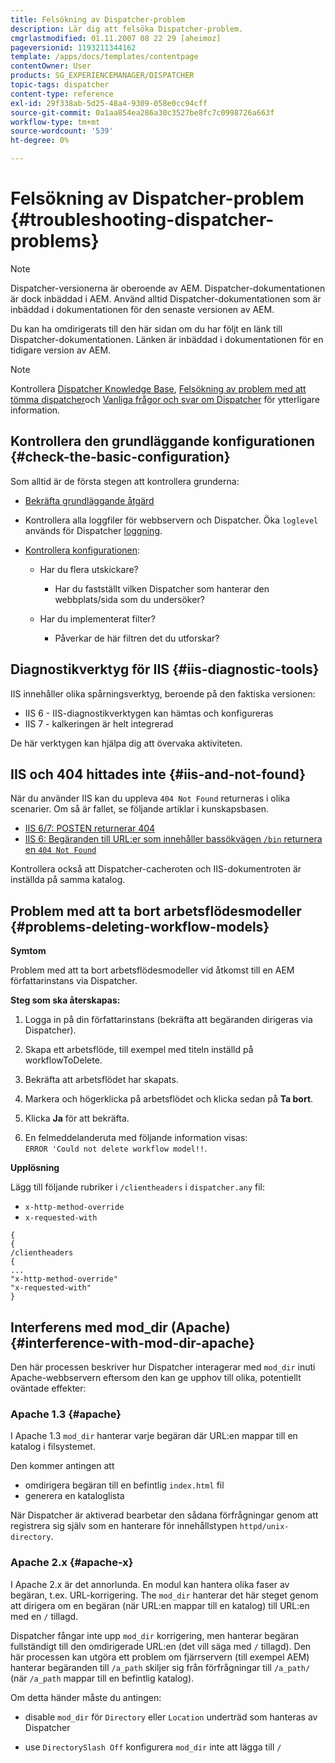 ```yaml
---
title: Felsökning av Dispatcher-problem
description: Lär dig att felsöka Dispatcher-problem.
cmgrlastmodified: 01.11.2007 08 22 29 [aheimoz]
pageversionid: 1193211344162
template: /apps/docs/templates/contentpage
contentOwner: User
products: SG_EXPERIENCEMANAGER/DISPATCHER
topic-tags: dispatcher
content-type: reference
exl-id: 29f338ab-5d25-48a4-9309-058e0cc94cff
source-git-commit: 0a1aa854ea286a30c3527be8fc7c0998726a663f
workflow-type: tm+mt
source-wordcount: '539'
ht-degree: 0%

---
```


# Felsökning av Dispatcher-problem {#troubleshooting-dispatcher-problems}

>[!NOTE]
>
>Dispatcher-versionerna är oberoende av AEM. Dispatcher-dokumentationen är dock inbäddad i AEM. Använd alltid Dispatcher-dokumentationen som är inbäddad i dokumentationen för den senaste versionen av AEM.
>
>Du kan ha omdirigerats till den här sidan om du har följt en länk till Dispatcher-dokumentationen. Länken är inbäddad i dokumentationen för en tidigare version av AEM.

>[!NOTE]
>
>Kontrollera [Dispatcher Knowledge Base](https://helpx.adobe.com/experience-manager/kb/index/dispatcher.html), [Felsökning av problem med att tömma dispatcher](https://experienceleague.adobe.com/search.html?lang=en#q=troubleshooting%20dispatcher%20flushing%20issues&amp;sort=relevancy&amp;f:el_product=[Experience%20Manager])och [Vanliga frågor och svar om Dispatcher](dispatcher-faq.md) för ytterligare information.

## Kontrollera den grundläggande konfigurationen {#check-the-basic-configuration}

Som alltid är de första stegen att kontrollera grunderna:

* [Bekräfta grundläggande åtgärd](/help/using/dispatcher-configuration.md#confirming-basic-operation)
* Kontrollera alla loggfiler för webbservern och Dispatcher. Öka `loglevel` används för Dispatcher [loggning](/help/using/dispatcher-configuration.md#logging).

* [Kontrollera konfigurationen](/help/using/dispatcher-configuration.md):

   * Har du flera utskickare?

      * Har du fastställt vilken Dispatcher som hanterar den webbplats/sida som du undersöker?

   * Har du implementerat filter?

      * Påverkar de här filtren det du utforskar?

## Diagnostikverktyg för IIS {#iis-diagnostic-tools}

IIS innehåller olika spårningsverktyg, beroende på den faktiska versionen:

* IIS 6 - IIS-diagnostikverktygen kan hämtas och konfigureras
* IIS 7 - kalkeringen är helt integrerad

De här verktygen kan hjälpa dig att övervaka aktiviteten.

## IIS och 404 hittades inte {#iis-and-not-found}

När du använder IIS kan du uppleva `404 Not Found` returneras i olika scenarier. Om så är fallet, se följande artiklar i kunskapsbasen.

* [IIS 6/7: POSTEN returnerar 404](https://helpx.adobe.com/experience-manager/kb/IIS6IsapiFilters.html)
* [IIS 6: Begäranden till URL:er som innehåller bassökvägen `/bin` returnera en `404 Not Found`](https://helpx.adobe.com/experience-manager/kb/RequestsToBinDirectoryFailInIIS6.html)

Kontrollera också att Dispatcher-cacheroten och IIS-dokumentroten är inställda på samma katalog.

## Problem med att ta bort arbetsflödesmodeller {#problems-deleting-workflow-models}

**Symtom**

Problem med att ta bort arbetsflödesmodeller vid åtkomst till en AEM författarinstans via Dispatcher.

**Steg som ska återskapas:**

1. Logga in på din författarinstans (bekräfta att begäranden dirigeras via Dispatcher).
1. Skapa ett arbetsflöde, till exempel med titeln inställd på workflowToDelete.
1. Bekräfta att arbetsflödet har skapats.
1. Markera och högerklicka på arbetsflödet och klicka sedan på **Ta bort**.

1. Klicka **Ja** för att bekräfta.
1. En felmeddelanderuta med följande information visas:\
   `ERROR 'Could not delete workflow model!!`.

**Upplösning**

Lägg till följande rubriker i `/clientheaders` i `dispatcher.any` fil:

* `x-http-method-override`
* `x-requested-with`

```
{  
{  
/clientheaders  
{  
...  
"x-http-method-override"  
"x-requested-with"  
}
```

## Interferens med mod_dir (Apache) {#interference-with-mod-dir-apache}

Den här processen beskriver hur Dispatcher interagerar med `mod_dir` inuti Apache-webbservern eftersom den kan ge upphov till olika, potentiellt oväntade effekter:

### Apache 1.3 {#apache}

I Apache 1.3 `mod_dir` hanterar varje begäran där URL:en mappar till en katalog i filsystemet.

Den kommer antingen att

* omdirigera begäran till en befintlig `index.html` fil
* generera en kataloglista

När Dispatcher är aktiverad bearbetar den sådana förfrågningar genom att registrera sig själv som en hanterare för innehållstypen `httpd/unix-directory`.

### Apache 2.x {#apache-x}

I Apache 2.x är det annorlunda. En modul kan hantera olika faser av begäran, t.ex. URL-korrigering. The `mod_dir` hanterar det här steget genom att dirigera om en begäran (när URL:en mappar till en katalog) till URL:en med en `/` tillagd.

Dispatcher fångar inte upp `mod_dir` korrigering, men hanterar begäran fullständigt till den omdirigerade URL:en (det vill säga med `/` tillagd). Den här processen kan utgöra ett problem om fjärrservern (till exempel AEM) hanterar begäranden till `/a_path` skiljer sig från förfrågningar till `/a_path/` (när `/a_path` mappar till en befintlig katalog).

Om detta händer måste du antingen:

* disable `mod_dir` för `Directory` eller `Location` underträd som hanteras av Dispatcher

* use `DirectorySlash Off` konfigurera `mod_dir` inte att lägga till `/`
